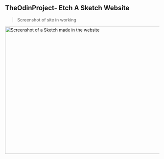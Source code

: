 ## TheOdinProject- Etch A Sketch Website 

>Screenshot of site in working

<img src="https://user-images.githubusercontent.com/127876575/225069758-1d67a653-1855-411d-9573-fd60ec99b9fb.png" alt="Screenshot of a Sketch made in the website" width="521.5" height="417">
